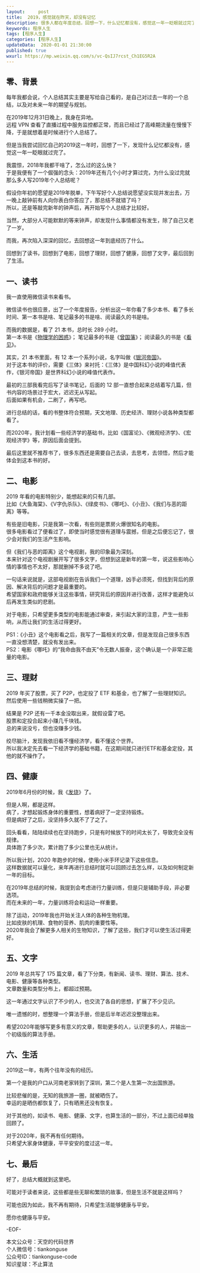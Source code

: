 ```yaml
---   
layout:     post  
title:  2019，感觉就在昨天，却没有记忆  
description: 很多人都在年度总结，回想一下，什么记忆都没有，感觉这一年一眨眼就过完了。  
keywords: 程序人生  
tags: [程序人生]    
categories: [程序人生]  
updateData:  2020-01-01 21:30:00  
published: true  
wxurl: https://mp.weixin.qq.com/s/vc-QsIJ7rcst_Ch1EG5R2A  
---  
```



## 零、背景  


每年我都会说，个人总结其实主要是写给自己看的，是自己对过去一年的一个总结，以及对未来一年的期望与规划。  


在2019年12月31日晚上，我身在异地。  
远程 VPN 查看了直播过程中服务监控都正常，而且已经过了高峰期流量在慢慢下降，于是就想着是时候进行个人总结了。  


但是当我尝试回忆自己的2019这一年时，回想了一下，发现什么记忆都没有，感觉这一年一眨眼就过完了。  


我震惊，2018年我都干啥了，怎么过的这么快？  
于是我便有了一个倔强的念头：2019年还有几个小时才算过完，为什么没过完就那么多人写2019年个人总结呢？  


假设你年初的愿望是2019年脱单，下午写好个人总结说愿望没实现并发出去，万一晚上敲钟前有人向你表白你答应了，那总结不就错了吗？  
所以，还是等敲完新年的钟声后，再开始写个人总结才比较好。  


当然，大部分人可能默默的等来钟声，却发现什么事情都没有发生，除了自己又老了一岁。  


而我，再次陷入深深的回忆，去回想这一年到底经历了什么。  


回想到了读书，回想到了电影，回想了理财，回想了健康，回想了文字，最后回到了生活。  



## 一、读书  


我一直使用微信读书来看书。  


微信读书也很应景，出了一个年度报告，分析出这一年你看了多少本书、看了多长时间、第一本书是啥、笔记最多的书是啥、阅读最久的书是啥。  


而我的数据是，看了 21 本书，总时长 289 小时。  
第一本书是《[物理学的困惑](https://mp.weixin.qq.com/s/ZhpjbW21XCDYfFhAzuQsiQ)》；
笔记最多的书是《[曾国藩](https://mp.weixin.qq.com/s/Rns0pxZIuhIwWCvhTARJAg)》；
阅读最久的书是《[看见](https://mp.weixin.qq.com/s/ffWyDlME3d8vSA5FxEt3zQ)》。  


其实，21 本书里面，有 12 本一个系列小说，名字叫做《[银河帝国](https://mp.weixin.qq.com/s/imfj8Vj_R-J47JFJowjbpw)》。  
对于这本书的评价，需要《三体》来衬托：《三体》是中国科幻小说的峰值代表作，《银河帝国》是世界科幻小说的峰值代表作。  


最初的三部我看完后写了读书笔记，后面的 12 部一直想合起来总结着写几篇，但书内容的场景过于宏大，迟迟无从写起。  
后面如果有机会，二刷了，再写吧。  


进行总结的话，看的书整体符合预期，天文地理、历史经济、理财小说各种类型都看了。    


而2020年，我计划看一些经济学的基础书，比如《国富论》、《微观经济学》、《宏观经济学》等，原因后面会提到。  


最后这里就不推荐书了，很多东西还是需要自己去读，去思考，去领悟，然后才能体会到这本书的好。  


## 二、电影  


2019 年看的电影特别少，能想起来的只有几部。  
比如《大鱼海棠》、《V字仇杀队》、《绿皮书》、《哪吒》、《小丑》、《我们与恶的距离》等等。  


有些是旧电影，只是我第一次看，有些则是票房火爆很知名的电影。  
很多电影看过了便看过了，即使当时感觉很有道理与震撼，但是之后便忘记了，很少会对我们的生活产生影响。  


但《我们与恶的距离》这个电视剧，我的印象最为深刻。  
本来针对这个电视剧展开写了很多文字，但想到这是新年的第一年，说这些影响心情的事情也不太好，那就删掉不多说了吧。  


一句话来说就是，这部电视剧在告诉我们一个道理，凶手必须死，但找到背后的原因、解决背后的问题才是最重要的。  
希望国家和政府能够关注这些事情，研究背后的原因并进行改善，这样才能避免以后再发生类似的悲剧。  


对于电影，只希望更多类型的电影能通过审查，来引起大家的注意，产生一些影响，从而让我们的生活过得更好。  


PS1：《小丑》这个电影看之后，我写了一篇相关的文章，但是发现自己很多东西一直没想清楚，就没有发出来。  
PS2：电影《哪吒》的“我命由我不由天”令无数人振奋，这个确认是一个非常正能量的电影。  


## 三、理财  


2019 年买了股票，买了 P2P，也定投了 ETF 和基金，也了解了一些理财知识。  
然后使用一些钱稍微实操了一把。  


结果是 P2P 还有一千本金没取出来，就假设雷了吧。  
股票和定投合起来小赚几千块钱。  
总的来说没亏，但也没赚多少钱。  


绞尽脑汁，发现我依旧看不懂经济学，看不懂这个世界。  
所以我决定先去看一下经济学的基础书籍，在这期间就只进行ETF和基金定投，其他的就不操作了。  


## 四、健康  


2019年6月份的时候，我《[发烧](https://mp.weixin.qq.com/s/KA4RCqRuH5ngYMjy6fk1QQ)》了。  


但是人啊，都是这样。  
病了，才想起锻炼身体的重要性，想着病好了一定坚持锻炼。  
但是病好了之后，没坚持多久就不了了之了。  


回头看看，陆陆续续也在坚持跑步，只是有时候放下的时间太长了，导致完全没有规律。  
具体跑了多少次，累计跑了多少公里也无从统计。  


所以我计划，2020 年跑步的时候，使用小米手环记录下这些信息。  
这样数据就可以量化，来年再进行总结时就可以回顾过去怎么样，以及如何制定新一年的目标。  


在2019年总结的时候，我提到会考虑进行力量训练，但是只是辅助手段，非必要选项。  
而在未来的一年，力量训练将会和运动一样重要。  


除了运动，2019年我也开始关注人体的各种生物机理。  
比如皮肤的机理、食物的营养、肌肉的重要性等。  
2020年我会了解更多人相关的生物知识，了解了这些，我们才可以使生活过得更好。  


## 五、文字  


2019 年总共写了 175 篇文章，看了下分类，有新闻、读书、理财、算法、技术、电影、健康等各种类型。  
文章数量和类型分布上，都超过预期。  


这一年通过文字认识了不少的人，也交流了各自的思想，扩展了不少见识。  


唯一遗憾的时，想整理一个算法手册，但是后半年迟迟没整理出来。  


希望2020年能够写更多有意义的文章，帮助更多的人，认识更多的人，并输出一个初级版的算法手册。  


## 六、生活  


2019这一年，有两个往年没有的经历。  


第一个是我的户口从河南老家转到了深圳，第二个是人生第一次出国旅游。  


比较悲催的是，无知的我旅游一圈，就被晒伤了。  
幸运的是晒伤都恢复了，只有晒黑还没有恢复。  


对于其他的，如读书、电影、健康、文字，也算生活的一部分，不过上面已经单独回顾了。  


对于2020年，我不再有任何期待。  
只希望大家身体健康，平平安安的度过这一年。  


## 七、最后  


好了，总结大概就到这里吧。  


可能对于读者来说，这些都是些无聊和繁琐的故事，但是生活不就是这样吗？  


可能也因为如此，我不再有期待，只希望生活能够健康与平安。  


愿你也健康与平安。  


-EOF-  


本文公众号：天空的代码世界  
个人微信号：tiankonguse  
公众号ID：tiankonguse-code  
知识星球：不止算法  

